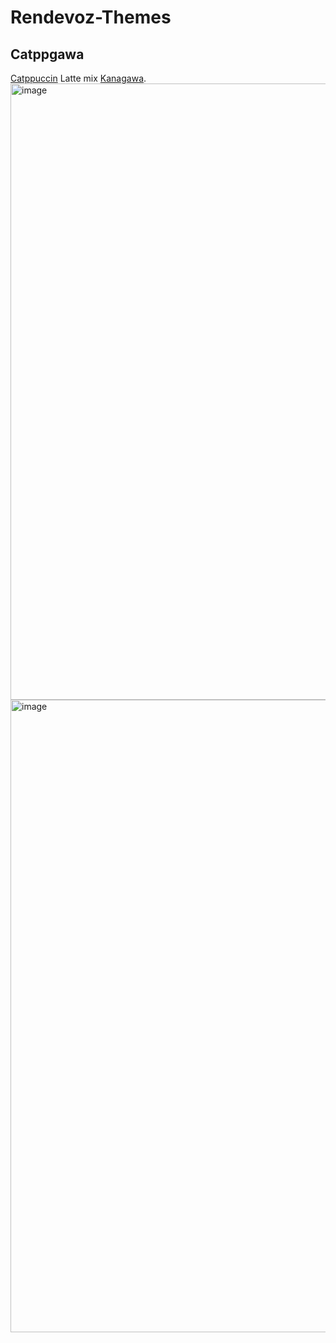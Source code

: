 # Rendevoz-Themes

## Catppgawa
[Catppuccin](https://github.com/catppuccin/catppuccin) Latte mix [Kanagawa](https://github.com/rebelot/kanagawa.nvim).
<img width="986" alt="image" src="https://github.com/LavaCxx/Rendevoz-catppgawa/assets/48022591/dc223eec-2217-4ae3-abf9-273a0b25cab0">
<img width="1012" alt="image" src="https://github.com/LavaCxx/Rendevoz-catppgawa/assets/48022591/92016a22-452f-4cf1-978b-2b5290d83b17">
